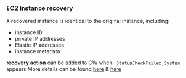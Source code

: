 ### EC2 Instance recovery

A recovered instance is identical to the original instance, including:
* instance ID
* private IP addresses
* Elastic IP addresses
* instance metadata

**recovery action** can be added to CW when ` StatusCheckFailed_System` appears
More details can be found [here](https://docs.aws.amazon.com/AWSEC2/latest/UserGuide/UsingAlarmActions.html#AddingRecoverActions) & [here](https://docs.aws.amazon.com/AWSEC2/latest/UserGuide/ec2-instance-recover.html)
